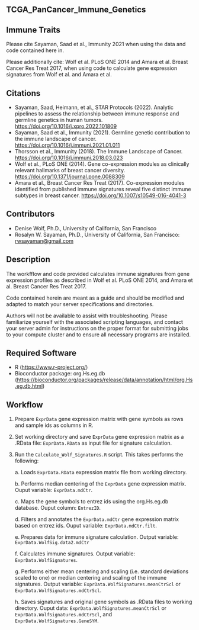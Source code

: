 ## TCGA_PanCancer_Immune_Genetics

## Immune Traits

Please cite Sayaman, Saad et al., Immunity 2021 when using the data and code contained here in. 

Please additionally cite: Wolf et al. PLoS ONE 2014 and Amara et al. Breast Cancer Res Treat 2017, when using code to calculate gene expression signatures from Wolf et al. and Amara et al.


## Citations
* Sayaman, Saad, Heimann, et al., STAR Protocols (2022). Analytic pipelines to assess the relationship between immune response and germline genetics in human tumors. https://doi.org/10.1016/j.xpro.2022.101809
* Sayaman, Saad et al., Immunity (2021). Germline genetic contribution to the immune landscape of cancer. https://doi.org/10.1016/j.immuni.2021.01.011
* Thorsson et al., Immunity (2018). The Immune Landscape of Cancer. https://doi.org/10.1016/j.immuni.2018.03.023
* Wolf et al., PLoS ONE (2014). Gene co-expression modules as clinically relevant hallmarks of breast cancer diversity. https://doi.org/10.1371/journal.pone.0088309
* Amara et al., Breast Cancer Res Treat (2017). Co-expression modules identified from published immune signatures reveal five distinct immune subtypes in breast cancer.  https://doi.org/10.1007/s10549-016-4041-3

## Contributors
* Denise Wolf, Ph.D., University of California, San Francisco
* Rosalyn W. Sayaman, Ph.D., University of California, San Francisco: rwsayaman@gmail.com


## Description
The workfflow and code provided calculates immune signatures from gene expression profiles as described in Wolf et al. PLoS ONE 2014, and Amara et al. Breast Cancer Res Treat 2017.

Code contained herein are meant as a guide and should be modified and adapted to match your server specifications and directories.

Authors will not be available to assist with troubleshooting. Please familiarize yourself with the associated scripting languages, and contact your server admin for instructions on the proper format for submitting jobs to your compute cluster and to ensure all necessary programs are installed.


## Required Software
* R (https://www.r-project.org/)
* Bioconductor package: org.Hs.eg.db (https://bioconductor.org/packages/release/data/annotation/html/org.Hs.eg.db.html)


## Workflow
1. Prepare `ExprData` gene expression matrix with gene symbols as rows and sample ids as columns in R.

2. Set working directory and save `ExprData` gene expression matrix as a .RData file: `ExprData.RData` as input file for signature calculation.

3. Run the `Calculate_Wolf_Signatures.R` script. This takes performs the following:

    a. Loads `ExprData.RData` expression matrix file from working directory. 
    
    b. Performs median centering of the `ExprData` gene expression matrix. Ouput variable: `ExprData.mdCtr`.

    c. Maps the gene symbols to entrez ids using the org.Hs.eg.db database. Ouput column: `EntrezID`.

    d. Filters and annotates the `ExprData.mdCtr` gene expression matrix based on entrez ids. Ouput variable: `ExprData.mdCtr.filt`.

    e. Prepares data for immune signature calculation. Output variable: `ExprData.WolfSig.data2.mdCtr`

    f. Calculates immune signatures. Output variable: `ExprData.WolfSignatures`.

    g. Performs either mean centering and scaling (i.e. standard deviations scaled to one) or median centering and scaling of the immune signatures. Output variable: `ExprData.WolfSignatures.meanCtrScl` or `ExprData.WolfSignatures.mdCtrScl`.

    h. Saves signatures and original gene symbols as .RData files to working directory. Ouput data: `ExprData.WolfSignatures.meanCtrScl` or `ExprData.WolfSignatures.mdCtrScl`, and `ExprData.WolfSignatures.GeneSYM`.
